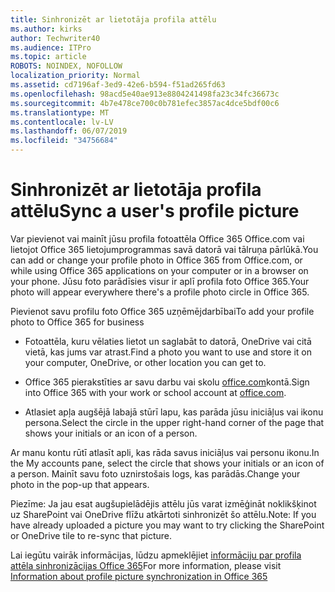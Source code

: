 ```yaml
---
title: Sinhronizēt ar lietotāja profila attēlu
ms.author: kirks
author: Techwriter40
ms.audience: ITPro
ms.topic: article
ROBOTS: NOINDEX, NOFOLLOW
localization_priority: Normal
ms.assetid: cd7196af-3ed9-42e6-b594-f51ad265fd63
ms.openlocfilehash: 98acd5e40ae913e8804241498fa23c34fc36673c
ms.sourcegitcommit: 4b7e478ce700c0b781efec3857ac4dce5bdf00c6
ms.translationtype: MT
ms.contentlocale: lv-LV
ms.lasthandoff: 06/07/2019
ms.locfileid: "34756684"
---
```

# <a name="sync-a-users-profile-picture"></a><span data-ttu-id="45807-102">Sinhronizēt ar lietotāja profila attēlu</span><span class="sxs-lookup"><span data-stu-id="45807-102">Sync a user's profile picture</span></span>

<span data-ttu-id="45807-103">Var pievienot vai mainīt jūsu profila fotoattēla Office 365 Office.com vai lietojot Office 365 lietojumprogrammas savā datorā vai tālruņa pārlūkā.</span><span class="sxs-lookup"><span data-stu-id="45807-103">You can add or change your profile photo in Office 365 from Office.com, or while using Office 365 applications on your computer or in a browser on your phone.</span></span> <span data-ttu-id="45807-104">Jūsu foto parādīsies visur ir aplī profila foto Office 365.</span><span class="sxs-lookup"><span data-stu-id="45807-104">Your photo will appear everywhere there's a profile photo circle in Office 365.</span></span>

<span data-ttu-id="45807-105">Pievienot savu profilu foto Office 365 uzņēmējdarbībai</span><span class="sxs-lookup"><span data-stu-id="45807-105">To add your profile photo to Office 365 for business</span></span>

- <span data-ttu-id="45807-106">Fotoattēla, kuru vēlaties lietot un saglabāt to datorā, OneDrive vai citā vietā, kas jums var atrast.</span><span class="sxs-lookup"><span data-stu-id="45807-106">Find a photo you want to use and store it on your computer, OneDrive, or other location you can get to.</span></span>

- <span data-ttu-id="45807-107">Office 365 pierakstīties ar savu darbu vai skolu [office.com](http://www.office.com)kontā.</span><span class="sxs-lookup"><span data-stu-id="45807-107">Sign into Office 365 with your work or school account at [office.com](http://www.office.com).</span></span>

- <span data-ttu-id="45807-108">Atlasiet apļa augšējā labajā stūrī lapu, kas parāda jūsu iniciāļus vai ikonu persona.</span><span class="sxs-lookup"><span data-stu-id="45807-108">Select the circle in the upper right-hand corner of the page that shows your initials or an icon of a person.</span></span>

<span data-ttu-id="45807-109">Ar manu kontu rūtī atlasīt apli, kas rāda savus iniciāļus vai personu ikonu.</span><span class="sxs-lookup"><span data-stu-id="45807-109">In the My accounts pane, select the circle that shows your initials or an icon of a person.</span></span> <span data-ttu-id="45807-110">Mainīt savu foto uznirstošais logs, kas parādās.</span><span class="sxs-lookup"><span data-stu-id="45807-110">Change your photo in the pop-up that appears.</span></span>

<span data-ttu-id="45807-111">Piezīme: Ja jau esat augšupielādējis attēlu jūs varat izmēģināt noklikšķinot uz SharePoint vai OneDrive flīžu atkārtoti sinhronizēt šo attēlu.</span><span class="sxs-lookup"><span data-stu-id="45807-111">Note: If you have already uploaded a picture you may want to try clicking the SharePoint or OneDrive tile to re-sync that picture.</span></span>

<span data-ttu-id="45807-112">Lai iegūtu vairāk informācijas, lūdzu apmeklējiet [informāciju par profila attēla sinhronizācijas Office 365](https://support.office.com/article/information-about-profile-picture-synchronization-in-office-365-20594d76-d054-4af4-a660-401133e3d48a?ui=en-US&amp;rs=en-US&amp;ad=US)</span><span class="sxs-lookup"><span data-stu-id="45807-112">For more information, please visit [Information about profile picture synchronization in Office 365](https://support.office.com/article/information-about-profile-picture-synchronization-in-office-365-20594d76-d054-4af4-a660-401133e3d48a?ui=en-US&amp;rs=en-US&amp;ad=US)</span></span>

